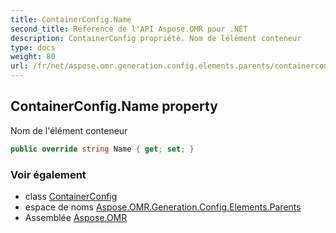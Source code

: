 ```yaml
---
title: ContainerConfig.Name
second_title: Référence de l'API Aspose.OMR pour .NET
description: ContainerConfig propriété. Nom de lélément conteneur
type: docs
weight: 80
url: /fr/net/aspose.omr.generation.config.elements.parents/containerconfig/name/
---
```

## ContainerConfig.Name property

Nom de l'élément conteneur

```csharp
public override string Name { get; set; }
```

### Voir également

* class [ContainerConfig](../)
* espace de noms [Aspose.OMR.Generation.Config.Elements.Parents](../../containerconfig/)
* Assemblée [Aspose.OMR](../../../)


